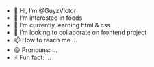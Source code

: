 - 👋 Hi, I’m @GuyzVictor
- 👀 I’m interested in foods
- 🌱 I’m currently learning html & css
- 💞️ I’m looking to collaborate on frontend project
- 📫 How to reach me ...
- 😄 Pronouns: ...
- ⚡ Fun fact: ...

<!---
GuyzVictor/GuyzVictor is a ✨ special ✨ repository because its `README.md` (this file) appears on your GitHub profile.
You can click the Preview link to take a look at your changes.
--->
